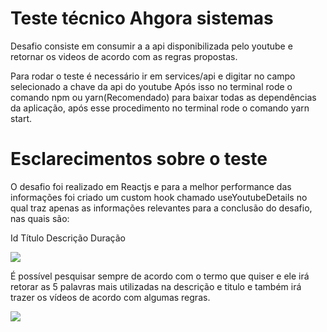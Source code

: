 # Teste técnico Ahgora sistemas

Desafio consiste em consumir a a api disponibilizada pelo youtube e retornar os videos de acordo com as regras propostas.

Para rodar o teste é necessário ir em services/api e digitar no campo selecionado a chave da api do youtube
Após isso no terminal rode o comando npm ou yarn(Recomendado) para baixar todas as dependências da aplicação, após esse procedimento no terminal rode o comando yarn start.

# Esclarecimentos sobre o teste

O desafio foi realizado em Reactjs e para a melhor performance das informações foi criado um custom hook chamado useYoutubeDetails no qual traz apenas as informações relevantes para a conclusão do desafio, nas quais são:

Id
Título
Descrição
Duração

<img src="./src/assets/teste técnico.gif">

É possível pesquisar sempre de acordo com o termo que quiser e ele irá retorar as 5 palavras mais utilizadas na descrição e titulo e também irá trazer os vídeos de acordo com algumas regras.

<img src="./src/assets/teste técnico 2.gif">
